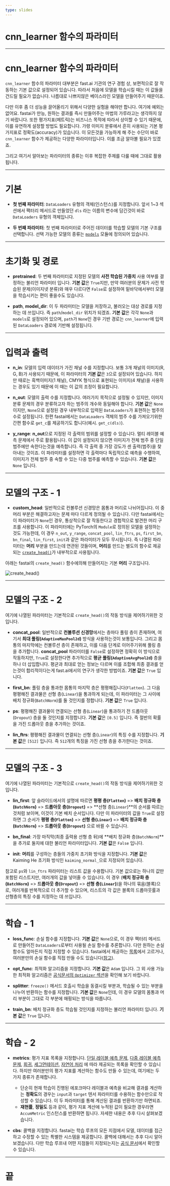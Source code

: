 ```yaml
---
type: slides
---
```


# cnn_learner 함수의 파라미터

---

# cnn_learner 함수의 파라미터

`cnn_learner` 함수의 파라미터 대부분은 fast.ai 기관의 연구 경험 상, 보편적으로 잘 작동하는 기본 값으로 설정되어 있습니다. 따라서 처음에 모델을 학습시킬 때는 이 값들을 건드릴 필요가 없습니다. 나름대로 나쁘지않은 베이스라인 모델을 만들어주기 때문이죠. 

다만 이후 좀 더 성능을 끌어올리기 위해서 다양한 실험을 해야만 합니다. 여기에 예외는 없어요. fastai가 만능, 원하는 결과를 즉시 만들어주는 마법의 가루라고는 생각하지 않기 바랍니다. 또한 평가지표(메트릭)는 비즈니스 목적에 따라서 상이할 수 있기 때문에, 이를 유연하게 설정할 방법도 필요합니다. 가령 이미지 분류에서 흔히 사용되는 기본 평가지표로 정확도(accuracy)가 있습니다. 이 모든것을 가능하게 해 주는 수단이 바로 `cnn_learner` 함수가 제공하는 다양한 파라미터입니다. 이를 조금 알아볼 필요가 있겠죠.

그리고 여기서 알아보는 파라미터의 종류는 이후 복잡한 주제를 다룰 때에 그대로 활용됩니다. 

---

# 기본

- **첫 번째 파라미터**: `DataLoaders` 유형의 객체(인스턴스)를 지정합니다. 앞서 1~3 섹션에서 팩터리 메서드로 만들었던 `dls` 라는 이름의 변수에 담긴것이 바로 `DataLoaders` 유형의 객체입니다. 
  
- **두 번째 파라미터**: 첫 번째 파라미터로 주어진 데이터를 학습할 모델의 기본 구조를 선택합니다. 선택 가능한 모델의 종류는 [`models`](https://github.com/fastai/fastai/blob/master/fastai/vision/models/tvm.py) 모듈에 정의되어 있습니다. 

---
# 초기화 및 경로

- **pretrained**: 두 번째 파라미터로 지정된 모델의 **사전 학습된 가중치** 사용 여부를 결정하는 불리언 파라미터 입니다. **기본 값**은 `True`지만, 만약 여러분의 문제가 사전 학습된 문제(이미지넷 분류)와 매우 다르다면 `False`로 설정하여 밑바닥에서부터 모델을 학습시키는 편이 좋을수도 있습니다.
  
- **path**, **model_dir**: 이 두 파라미터는 모델을 저장하고, 불러오는 대상 경로를 지정하는 데 쓰입니다. 즉 `path`/`model_dir` 위치가 되겠죠. **기본 값**은 각각 `None`과 `models`로 설정되어 있으며, `path`가 `None`인 경우 기반 경로는 `cnn_learner`에 입력된 `DataLoaders` 경로에 기반해 설정됩니다. 

---

# 입력과 출력

- **n_in**: 모델의 입력 데이터가 가진 채널 수를 지정합니다. 보통 3개 채널의 이미지(R, G, B)가 사용되기 때문에, 이 파라미터의 **기본 값**은 `3`으로 설정되어 있습니다. 하지만 때로는 흑백이미지(1 채널), CMYK 형식으로 표현되는 이미지(4 채널)을 사용하는 경우도 있기 때문에 이 때는 이 값의 조정이 필요합니다. 

- **n_out**: 모델의 출력 수를 지정합니다. 여러가지 목적으로 설정될 수 있지만, 이미지 분류 문제의 경우 분류하고자 하는 범주의 개수와 동일해야 합니다. **기본 값**은 `None`이지만, `None`으로 설정된 경우 내부적으로 입력된 `DataLoaders`가 표현하는 범주의 수로 설정됩니다. 한편 fastai에서는 `DataLoaders` 객체의 범주 수를 가져오기위한 간편 함수로 `get_c`를 제공하기도 합니다(예시. `get_c(dls)`). 

- **y_range**: **n_out**으로 지정된 각 출력의 범위를 설정할 수 있습니다. 멀티 레이블 예측 문제에서 주로 활용됩니다. 이 값이 설정되지 않으면 이미지가 전체 범주 중 단일 범주에만 속한다는것을 예측합니다. 즉 각 출력 중 가장 강도가 센 출력(범주)을 찾아내는 것이죠. 이 파라미터를 설정하면 각 출력마다 독립적으로 예측을 수행하여, 이미지가 전체 범주 중 속할 수 있는 다중 범주를 예측할 수 있습니다. **기본 값**은 `None` 입니다.
  
---

# 모델의 구조 - 1

- **custom_head**: 일반적으로 컨볼루션 신경망은 몸통과 머리로 나뉘어집니다. 이 중 머리 부분은 해결하고자는 문제 마다 다르게 정의될 수 있습니다. 다만 fastai에서는 이 파라미터가 `None`인 경우, 통상적으로 잘 작동한다고 경험적으로 발견한 머리 구조를 사용합니다. 이 파라미터에는 PyTorch의 `Module`로 정의된 모델을 설정하는것도 가능한데, 이 경우 `n_out`, `y_range`, `concat_pool`, `lin_ftrs`, `ps`, `first_bn`, `bn_final`, `lin_first`, `init`과 같은 파라미터가 모두 무시됩니다. 즉 나열된 파라미터는 **머리** 부분을 만드는데 연관된 것들이며, **머리**를 만드는 별도의 함수로 제공되는 [`create_head()`](https://docs.fast.ai/vision.learner.html#create_head)가 내부적으로 사용됩니다.

아래는 fastai의 `create_head()` 함수에의해 만들어지는 기본 **머리** 구조입니다.

<img src="https://i.ibb.co/ScV1ShM/Screen-Shot-2022-01-03-at-1-26-58-PM.png" alt="create_head()"/>

---

# 모델의 구조 - 2

여기에 나열된 파라미터는 기본적으로 `create_head()`의 작동 방식을 제어하기위한 것입니다.

- **concat_pool**: 일반적으로 **컨볼루션 신경망**에서는 층마다 풀링 층이 존재하며, 여기서 **최대 풀링(`AdaptiveMaxPool2d`)** 방식을 사용하는것이 보통입니다. 그리고 몸통의 마지막에는 컨볼루션 층이 존재하고, 이를 다음 단계로 이어주기위해 풀링 층을 추가합니다. **concat_pool** 파라미터를 `False`로 설정하면 정확히 이 방식으로 작동하지만, `True`로 설정한다면 추가적으로 **평균 풀링(`AdaptiveAvgPool2d`)** 층을 하나 더 삽입합니다. 평균과 최대로 얻는 정보는 다르며 이를 조합해 최종 결과를 얻는것이 합리적이다는게 fast.ai에서의 연구가 생각한 방법이죠. **기본 값**은 `True` 입니다.

- **first_bn**: 풀링 층을 통과한 몸통의 마지막 층은 평평해집니다(`Flatten`). 그 다음 평평해진 결과물은 선형 층(`Linear`)을 통과하게 되는데, 이 파라미터는 그 사이에 배치 정규화(`BatchNorm`)를 둘 것인지를 정합니다. **기본 값**은 `True` 입니다. 

- **ps**: 평평해진 결과물이 연결되는 선형 층(`Linear`)을 통과하기 전 드롭아웃(`Dropout`) 층을 둘 것인지를 지정합니다. **기본 값**은 `[0.5]` 입니다. 즉 절반의 확률을 가진 드롭아웃 층을 추가하는 것이죠.

- **lin_ftrs**: 평평해진 결과물이 연결되는 선형 층(`Linear`)의 특징 수를 지정합니다. **기본 값**은 `[512]` 입니다. 즉 `512`개의 특징을 가진 선형 층을 추가한다는 것이죠. 

---

# 모델의 구조 - 3

여기에 나열된 파라미터는 기본적으로 `create_head()`의 작동 방식을 제어하기위한 것입니다.

- **lin_first**: 앞 슬라이드에서의 설명에 따르면 **평평 층(`Flatten`)** => **배치 정규화 층(`BatchNorm`)** => **드롭아웃 층(`Dropout`)** => **선형 층(`Linear`)**의 순서를 따르는 것처럼 보이며, 이것이 기본 배치 순서입니다. 다만 이 파라미터의 값을 `True`로 설정하면 그 순서가 **평평 층(`Flatten`)** => **선형 층(`Linear`)** => **배치 정규화 층(`BatchNorm`)** => **드롭아웃 층(`Dropout`)** 으로 바뀔 수 있습니다. 

- **bn_final**: 가장 마직막(최종 출력용 선형 층 뒤)에 **배치 정규화 층(`BatchNorm`)**을 추가로 둘지에 대한 불리언 파라미터입니다. **기본 값**은 `False` 입니다.

- **init**: **머리**를 구성하는 층들의 가중치 초기화 방식을 지정합니다. **기본 값**은 Kaiming He 초기화 방식인 `kaiming_normal_`으로 지정되어 있습니다.

참고로 `ps`와 `lin_ftrs` 파라미터는 리스트 값을 수용합니다. 기본 값으로는 하나의 값만 포함된 리스트지만, 여러개의 값을 넣어줄 수 있습니다. 이 경우 (**배치 정규화 층(`BatchNorm`)** => **드롭아웃 층(`Dropout`)** => **선형 층(`Linear`)**)을 하나의 묶음(블록)으로, 여러개를 반복적으로 더 추가할 수 있으며, 리스트의 각 값은 블록의 드롭아웃률과 선형층의 특징 수를 지정하는 데 쓰입니다. 

---

# 학습 - 1

- **loss_func**: 손실 함수를 지정합니다. **기본 값**은 `None`으로, 이 경우 팩터리 메서드로 만들어진 `DataLoaders`로부터 사용될 손실 함수를 추론합니다. 다만 원하는 손실 함수도 얼마든지 직접 지정할 수 있습니다. fastai에서 제공하는 [목록](https://docs.fast.ai/losses.html)에서 고르거나, 여러분만의 손실 함수를 직접 만들 수도 있습니다([참고](https://docs.fast.ai/losses.html#BaseLoss)). 

- **opt_func**: 최적화 알고리즘을 지정합니다. **기본 값**은 `Adam` 입니다. 그 외 사용 가능한 최적화 알고리즘은 [공식문서의 `Optimizer` 섹션](https://docs.fast.ai/optimizer.html)을 확인해 보기 바랍니다. 

- **splitter**: `freeze()` 메서드 호출시 학습을 동결시킬 부분과, 학습될 수 있는 부분을 나누어 반환하는 함수를 지정합니다. **기본 값**은 `None`인데, 이 경우 모델의 몸통과 머리 부분이 그대로 각 부분에 매핑되는 방식을 따릅니다. 

- **train_bn**: 배치 정규화 층도 학습될 것인지를 지정하는 불리언 파라미터 입니다. **기본 값**은 `True` 입니다.

---

# 학습 - 2

- **metrics**: 평가 지표 목록을 지정합니다. [단일 레이블 예측 문제](https://docs.fast.ai/metrics.html#Single-label-classification), [다중 레이블 예측 문제](https://docs.fast.ai/metrics.html#Multi-label-classification), [회귀](https://docs.fast.ai/metrics.html#Regression), [세그먼테이션](https://docs.fast.ai/metrics.html#Segmentation), [자연어 처리](https://docs.fast.ai/metrics.html#NLP) 에 따라 제공되는 목록을 확인할 수 있습니다. 하지만 여러분만의 평가 지표를 계산하는 함수도 만들 수 있는데, 여기에는 두 가지 종류가 존재합니다. 
  - 단순히 현재 학습이 진행된 에포크마다 레이블과 예측을 비교해 결과를 계산하는 **정확도**의 경우는 `input`과 `target` 텐서 파라미터를 수용하는 함수만으로 작성할 수 있습니다. 이 두 파라미터를 통해 계산된 결과를 반환하기만 하면되죠.
  - **재현률**, **정밀도** 등과 같이, 평가 지표 계산에 누적된 값이 필요한 경우라면 `AccumMetric` 인스턴스를 반환하면 됩니다. 자세한 내용은 추후 다시 살펴보겠습니다. 

- **cbs**: 콜백을 지정합니다. fastai는 학습 루프의 모든 지점에서 모델, 데이터를 접근하고 수정할 수 있는 특별한 시스템을 제공합니다. 콜백에 대해서는 추후 다시 알아보겠습니다. 다만 학습 루프내 어떤 지점들이 지정되는지는 [공식 문서](https://docs.fast.ai/callback.core.html#Callback)에서 확인할 수 있습니다. 

---

# 끝
